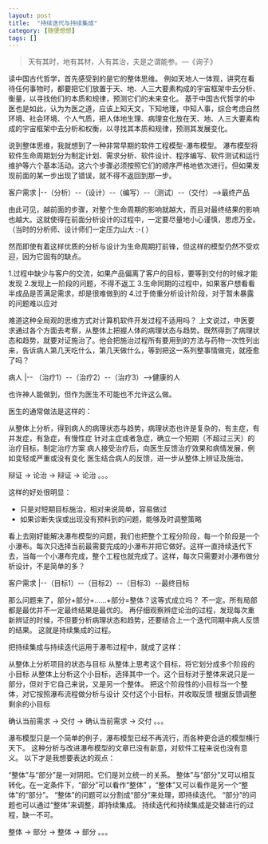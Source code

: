 ```yaml
---
layout: post
title:  "持续迭代与持续集成"
category: [随便想想]
tags: []
---
```


> 天有其时，地有其材，人有其治，夫是之谓能参。—《询子》

读中国古代哲学，首先感受到的是它的整体思维。
例如天地人一体观，讲究在看待任何事物时，都要把它们放置于天、地、人三大要素构成的宇宙框架中去分析、衡量，以寻找他们的本质和规律，预测它们的未来变化。
基于中国古代哲学的中医也是如此，认为为医之道，应该上知天文，下知地理，中知人事，综合考虑自然环境、社会环境、个人气质，把人体地生理、病理变化放在天、地、人三大要素构成的宇宙框架中去分析和权衡，以寻找其本质和规律，预测其发展变化。

说到整体思维，我就想到了一种非常早期的软件工程模型-瀑布模型。
瀑布模型将软件生命周期划分为制定计划、需求分析、软件设计、程序编写、软件测试和运行维护等六个基本活动。这六个步骤必须按照它们的顺序严格地依次进行。但如果发现前面的某一步出现了错误，就不得不返回到那一步。

客户需求 |--（分析）--（设计）--（编写）--（测试）--（交付）-->最终产品

由此可见，越前面的步骤，对整个生命周期的影响就越大，而且对最终结果的影响也越大。这就使得在前面分析设计的过程中，一定要尽量地小心谨慎，思虑万全。（当时的分析师、设计师们一定压力山大 :-( ）

然而即使有着这样优质的分析与设计为生命周期打前锋，但这样的模型仍然不受欢迎，因为它固有的缺点。

1.过程中缺少与客户的交流，如果产品偏离了客户的目标，要等到交付的时候才能发现
2.发现上一阶段的问题，不得不返工
3.生命同期的过程中，如果客户想看看半成品是否满足需求，却是很难做到的
4.过于倚重分析设计阶段，对于暂未暴露的问题难以应对

难道这种全局观的思维方式对计算机软件开发过程不适用吗？
上文说过，中医要求通过各个方面去考察，从整体上把握人体的病理状态与趋势。既然得到了病理状态和趋势，就要对证施治了。他会把施治过程所有要用到的方法与药物一次性列出来，告诉病人第几天吃什么，第几天做什么，等到把这一系列整事情做完，就痊愈了吗？

病人 |-- （治疗1）--（治疗2）--（治疗3）-->健康的人

也许神人能做到，但作为医生不可能也不允许这么做。

医生的通常做法是这样的：

从整体上分析，得到病人的病理状态与趋势，病理状态也许是复杂的，有主症，有并发症，有急症，有慢性症
针对主症或者急症，确立一个短期（不超过三天）的治疗目标，制定治疗方案
病人接受治疗后，向医生反馈治疗效果和病情发展，例如变轻或严重或没有变化
医生结合病人的反馈，进一步从整体上辨证及施治。

辩证 -> 论治 -> 辩证 -> 论治 。。。

这样的好处很明显：
- 只是对短期目标施治，相对来说简单，容易做过
- 如果诊断失误或出现没有预料到的问题，能够及时调整策略

看上去刚好能解决瀑布模型的问题，我们也把整个工程分阶段，每一个阶段是一个小瀑布。每次只选择当前最需要完成的小瀑布并把它做好。这样一直持续迭代下去，当每一个小瀑布完成，整个工程也就完成了。这样，每次只需要对小瀑布做分析设计，不是简单的多？

客户需求 |--（目标1）--（目标2）--（目标3）--最终目标

那么问题来了，部分+部分+……+部分=整体？这等式成立吗？
不一定。所有局部都是最优并不一定最终结果是最优的。
再仔细观察辨症论治的过程，发现每次重新辨证的时候，不但要分析病理状态和趋势，还要结合上一个迭代同期中病人反馈的结果。
这就是持续集成的过程。

把持续集成与持续迭代运用于瀑布过程中，就成了这样：

从整体上分析项目的状态与目标
从整体上思考这个目标，将它划分成多个阶段的小目标
从整体上分析这个小目标，选择其中一个。这个目标对于整体来说只是一部分，但对于它自己来说，又是另一个整体。
把这个阶段性的小目标当一个整体，对它按照瀑布流程做分析与设计
交付这个小目标，并收取反馈
根据反馈调整剩余的小目标

确认当前需求 -> 交付 -> 确认当前需求 -> 交付 。。。

瀑布模型只是一个简单的例子，瀑布模型已经不再流行，而各种更合适的模型横行天下。
这种分析与改进瀑布模型的文章已没有新意，对软件工程来说也没有意义。
以下才是我想要表达的观点：

“整体”与“部分”是一对阴阳。它们是对立统一的关系。
整体”与“部分”又可以相互转化。在一定条件下，“部分”可以看作“整体” ，“整体”又可以看作是另一个“整体”的“部分”。
“整体”的问题可以分割成“部分”来处理，即持续迭代。
“部分”的问题也可以通过“整体”来调整，即持续集成。
持续迭代和持续集成是交替进行的过程，缺一不可。

整体 -> 部分 -> 整体 -> 部分 。。。